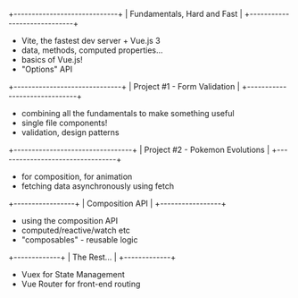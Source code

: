 +-----------------------------+
| Fundamentals, Hard and Fast |
+-----------------------------+
- Vite, the fastest dev server + Vue.js 3 
- data, methods, computed properties...
- basics of Vue.js!
- "Options" API

+------------------------------+
| Project #1 - Form Validation |
+------------------------------+

- combining all the fundamentals to make something useful
- single file components!
- validation, design patterns

+---------------------------------+
| Project #2 - Pokemon Evolutions |
+---------------------------------+

- <slot> for composition, <transition> for animation
- fetching data asynchronously using fetch

+-----------------+
| Composition API |
+-----------------+

- using the composition API
- computed/reactive/watch etc
- "composables" - reusable logic

+-------------+
| The Rest... |
+-------------+

- Vuex for State Management
- Vue Router for front-end routing

